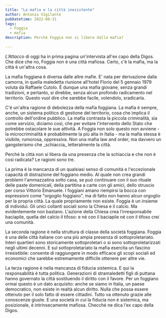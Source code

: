 ```yaml
---
title: "La mafia e la città inesistente"
author: Antonio Vigilante
pubDatetime: 2022-08-31
tags: 
  - Foggia
  - mafia
description: Perché Foggia non si libera dalla mafia?
 
---
```


_L'Attacco_ di oggi ha in prima pagina un'intervista all'ex capo della Digos. Che dice che no, Foggia non è una città mafiosa. Certo, c'è la mafia, ma la città è un'altra cosa.

La mafia foggiana è diversa dalle altre mafie. E' nata per derivazione dalla camorra, in quella maledetta riunione all'hotel Florio del 5 gennaio 1979 voluta da Raffaele Cutolo. È dunque una mafia giovane, senza grandi tradizioni, e pertanto, si direbbe, senza alcun profondo radicamento nel territorio. Questo vuol dire che sarebbe facile, volendolo, sradicarla.

C'è un'altra ragione di debolezza della mafia foggiana. La mafia è sempre, anche, un sistema politico di gestione del territorio, cosa che implica il controllo dell'ordine pubblico. La mafia contrasta la piccola criminalità, sia come servizio, diciamo così, che per evitare l'intervento dello Stato che potrebbe ostacolare le sue attività. A Foggia non solo questo non avviene - la microcriminalità è probabilmente la più alta in Italia - ma la mafia stessa è visibile, rumorosa, oppressiva. Non una mafia law and order, ma davvero un gangsterismo che \_schiaccia\_ letteralmente la città.

Perché la città non si libera da una presenza che la schiaccia e che non è così radicata? Le ragioni sono tre.

La prima è la mancanza di un qualsiasi senso di comunità e l'eccezionale capacità di distrazione del foggiano medio. Al quale non crea grandi problemi l'ammazzatina sotto casa, se può continuare con il suo rituale delle paste domenicali, della partitina a carte con gli amici, dello struscio per corso Vittorio Emanuele. I foggiani amano riempirsi la bocca con espressioni come "orgoglio foggiano", ma di fatto non hanno alcun orgoglio per la propria città. La quale propriamente non esiste. Foggia è un insieme di individui. Gli unici collanti sociali sono la Chiesa e il calcio. Ma evidentemente non bastano. L'azione della Chiesa crea l'irresponsabile baciapile, quella del calcio il tifoso: e né con il baciapile né con il tifoso crei una comunità.

La seconda ragione è nella struttura di classe della società foggiana. Foggia è una delle città italiane con una più ampia presenza di sottoproletariato. Interi quartieri sono storicamente sottoproletari o si sono sottoproletarizzati negli ultimi decenni. E sul sottoproletariato la mafia esercita un fascino irresistibile: consente di raggiungere in modo efficace gli scopi sociali ed economici che sarebbe estremamente difficile ottenere per altre vie.

La terza ragione è nella mancanza di fiducia sistemica. E qui la responsabilità è tutta politica. Generazioni di stramaledetti figli di puttana hanno governato la città sostituendo il diritto con il favore. Per un foggiano ormai questo è un dato acquisito: anche se siamo in Italia, un paese democratico, non esiste in realtà alcun diritto. Nulla che possa essere ottenuto per il solo fatto di essere cittadini. Tutto va ottenuto grazie alle conoscenze giuste. E una società in cui la fiducia non è sistemica, ma posizionale, è intrinsecamente mafiosa. Checché ne dica l'ex capo della Digos.
